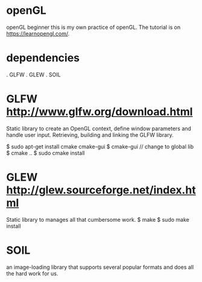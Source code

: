 # openGL
openGL beginner
this is my own practice of openGL.
The tutorial is on https://learnopengl.com/.
# dependencies
. GLFW 
. GLEW
. SOIL
# GLFW http://www.glfw.org/download.html 
Static library to create an OpenGL context, define window parameters and handle user input. 
Retrieving, building and linking the GLFW library.

$ sudo apt-get install cmake cmake-gui
$ cmake-gui
// change to global lib
$ cmake ..
$ sudo cmake install
# GLEW http://glew.sourceforge.net/index.html
Static library to manages all that cumbersome work.
$ make 
$ sudo make install

# SOIL
an image-loading library that supports several popular formats and does all the hard work for us.

